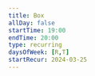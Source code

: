 ```yaml
---
title: Box
allDay: false
startTime: 19:00
endTime: 20:00
type: recurring
daysOfWeek: [R,T]
startRecur: 2024-03-25
---
```

